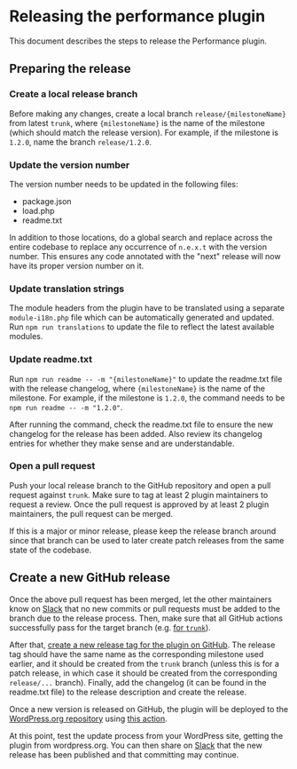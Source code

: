 # Releasing the performance plugin

This document describes the steps to release the Performance plugin.

## Preparing the release

### Create a local release branch

Before making any changes, create a local branch `release/{milestoneName}` from latest `trunk`, where `{milestoneName}` is the name of the milestone (which should match the release version). For example, if the milestone is `1.2.0`, name the branch `release/1.2.0`.

### Update the version number

The version number needs to be updated in the following files:

- package.json
- load.php
- readme.txt

In addition to those locations, do a global search and replace across the entire codebase to replace any occurrence of `n.e.x.t` with the version number. This ensures any code annotated with the "next" release will now have its proper version number on it.

### Update translation strings

The module headers from the plugin have to be translated using a separate `module-i18n.php` file which can be automatically generated and updated. Run `npm run translations` to update the file to reflect the latest available modules.

### Update readme.txt

Run `npm run readme -- -m "{milestoneName}"` to update the readme.txt file with the release changelog, where `{milestoneName}` is the name of the milestone. For example, if the milestone is `1.2.0`, the command needs to be `npm run readme -- -m "1.2.0"`.

After running the command, check the readme.txt file to ensure the new changelog for the release has been added. Also review its changelog entries for whether they make sense and are understandable.

### Open a pull request

Push your local release branch to the GitHub repository and open a pull request against `trunk`. Make sure to tag at least 2 plugin maintainers to request a review. Once the pull request is approved by at least 2 plugin maintainers, the pull request can be merged.

If this is a major or minor release, please keep the release branch around since that branch can be used to later create patch releases from the same state of the codebase.

## Create a new GitHub release

Once the above pull request has been merged, let the other maintainers know on [Slack](https://wordpress.slack.com/archives/performance) that no new commits or pull requests must be added to the branch due to the release process. Then, make sure that all GitHub actions successfully pass for the target branch (e.g. [for `trunk`](https://github.com/WordPress/performance/actions?query=branch%3Atrunk)).

After that, [create a new release tag for the plugin on GitHub](https://github.com/WordPress/performance/releases/new). The release tag should have the same name as the corresponding milestone used earlier, and it should be created from the `trunk` branch (unless this is for a patch release, in which case it should be created from the corresponding `release/...` branch). Finally, add the changelog (it can be found in the readme.txt file) to the release description and create the release.

Once a new version is released on GitHub, the plugin will be deployed to the [WordPress.org repository](https://wordpress.org/plugins/performance-lab/) using [this action](../.github/workflows/deploy-dotorg.yml).

At this point, test the update process from your WordPress site, getting the plugin from wordpress.org. You can then share on [Slack](https://wordpress.slack.com/archives/performance) that the new release has been published and that committing may continue.
